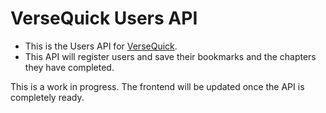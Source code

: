 # VerseQuick Users API

- This is the Users API for [VerseQuick](https://versequick.com).
- This API will register users and save their bookmarks and the chapters they have completed.

This is a work in progress. The frontend will be updated once the API is completely ready. 
